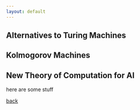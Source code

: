 ```yaml
---
layout: default
---
```


## Alternatives to Turing Machines
## Kolmogorov Machines
## New Theory of Computation for AI

here are some stuff 


[back](../index.md)
